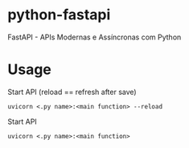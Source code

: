 # python-fastapi
FastAPI - APIs Modernas e Assíncronas com Python

# Usage

Start API (reload == refresh after save)
```
uvicorn <.py name>:<main function> --reload
```

Start API
```
uvicorn <.py name>:<main function>
```
